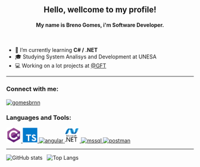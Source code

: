<h2 align="center">Hello, wellcome to my profile!</h2>
<h4 align="center">My name is Breno Gomes, i'm Software Developer.</h4>

<br>

- 🧠  I’m currently learning **C# / .NET**
- 🎓 Studying System Analisys and Development at UNESA
- 💻 Working on a lot projects at [@GFT](https://www.gft.com/br/pt)

---

<h3 align="left">Connect with me:</h3>
<p align="left">
<a href="https://linkedin.com/in/gomesbrnn" target="blank"><img align="center" src="https://raw.githubusercontent.com/rahuldkjain/github-profile-readme-generator/master/src/images/icons/Social/linked-in-alt.svg" alt="gomesbrnn" height="30" width="40" /></a>
</p>

<h3 align="left">Languages and Tools:</h3>
<p align="left"> <a href="https://www.w3schools.com/cs/" target="_blank" rel="noreferrer"> <img src="https://raw.githubusercontent.com/devicons/devicon/master/icons/csharp/csharp-original.svg" alt="csharp" width="40" height="40"/> </a> <a href="https://www.typescriptlang.org/" target="_blank" rel="noreferrer"> <img src="https://raw.githubusercontent.com/devicons/devicon/master/icons/typescript/typescript-original.svg" alt="typescript" width="40" height="40"/> </a> <a href="https://angular.io" target="_blank" rel="noreferrer"> <img src="https://angular.io/assets/images/logos/angular/angular.svg" alt="angular" width="40" height="40"/> </a> <a href="https://dotnet.microsoft.com/" target="_blank" rel="noreferrer"> <img src="https://raw.githubusercontent.com/devicons/devicon/master/icons/dot-net/dot-net-original-wordmark.svg" alt="dotnet" width="40" height="40"/> </a> <a href="https://www.microsoft.com/en-us/sql-server" target="_blank" rel="noreferrer"> <img src="https://www.svgrepo.com/show/303229/microsoft-sql-server-logo.svg" alt="mssql" width="40" height="40"/> </a>    <a href="https://postman.com" target="_blank" rel="noreferrer"> <img src="https://www.vectorlogo.zone/logos/getpostman/getpostman-icon.svg" alt="postman" width="40" height="40"/> </a> </p>

---
![GitHub stats](https://github-readme-stats.vercel.app/api?username=gomesbrnn&show_icons=true&theme=dracula)
&nbsp;
![Top Langs](https://github-readme-stats.vercel.app/api/top-langs/?username=gomesbrnn&layout=compact&theme=dracula&hide=pascal)
